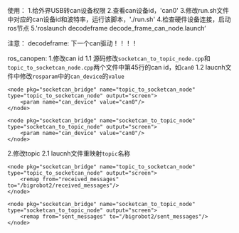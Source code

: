 使用：
1.给外界USB转can设备权限
2.查看can设备id，'can0'
3.修改run.sh文件中对应的can设备id和波特率，运行该脚本，'./run.sh'
4.检查硬件设备连接，启动ros节点
5.'roslaunch decodeframe decode_frame_can_node.launch‘

注意：
decodeframe:
下一个can驱动！！！！



ros_canopen:
1.修改can id
    1.1 源码修改`socketcan_to_topic_node.cpp`和`topic_to_socketcan_node.cpp`两个文件中第45行的can id，如`can0`
    1.2 laucnh文件中修改`rosparam`中的`can_device`的`value`

    <node pkg="socketcan_bridge" name="topic_to_socketcan_node" type="topic_to_socketcan_node" output="screen">
     	<param name="can_device" value="can0"/>
    </node>
 
    <node pkg="socketcan_bridge" name="socketcan_to_topic_node" type="socketcan_to_topic_node" output="screen">
        <param name="can_device" value="can0"/>
    </node>

2.修改topic
    2.1 laucnh文件重映射`topic`名称

    <node pkg="socketcan_bridge" name="topic_to_socketcan_node" type="topic_to_socketcan_node" output="screen">
        <remap from="received_messages" to="/bigrobot2/received_messages"/>
    </node>
 
    <node pkg="socketcan_bridge" name="socketcan_to_topic_node" type="socketcan_to_topic_node" output="screen">
        <remap from="sent_messages" to="/bigrobot2/sent_messages"/>
    </node>



